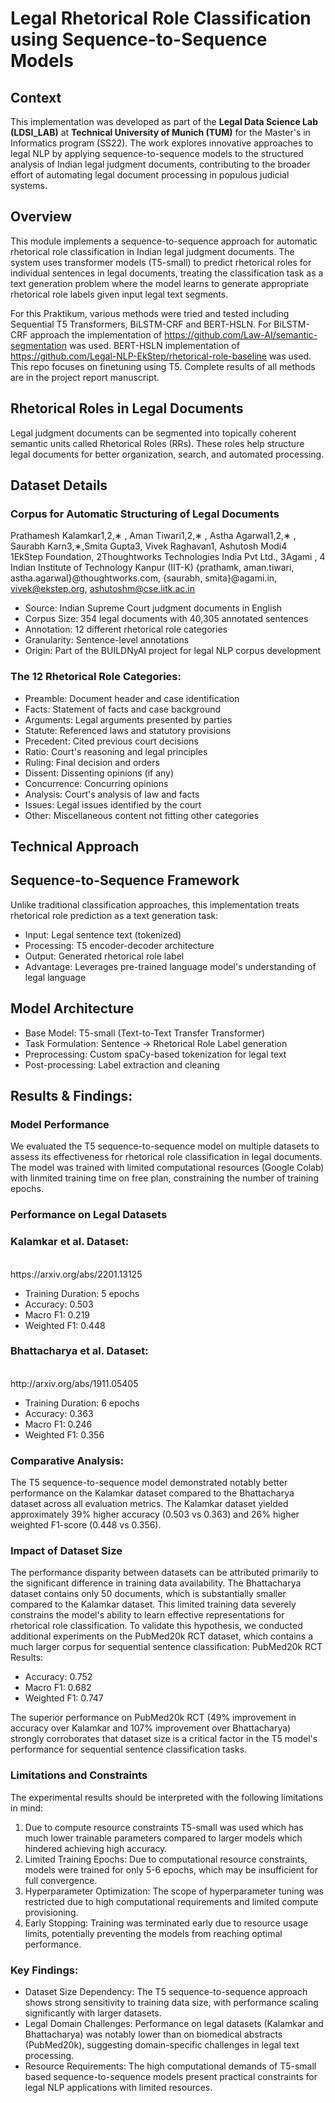 # Legal Rhetorical Role Classification using Sequence-to-Sequence Models

## Context
This implementation was developed as part of the **Legal Data Science Lab (LDSI_LAB)** at **Technical University of Munich (TUM)** for the Master's in Informatics program (SS22). The work explores innovative approaches to legal NLP by applying sequence-to-sequence models to the structured analysis of Indian legal judgment documents, contributing to the broader effort of automating legal document processing in populous judicial systems.

## Overview
This module implements a sequence-to-sequence approach for automatic rhetorical role classification in Indian legal judgment documents. The system uses transformer models (T5-small) to predict rhetorical roles for individual sentences in legal documents, treating the classification task as a text generation problem where the model learns to generate appropriate rhetorical role labels given input legal text segments.

For this Praktikum, various methods were tried and tested including Sequential T5 Transformers, BiLSTM-CRF and BERT-HSLN. For BiLSTM-CRF approach the implementation of https://github.com/Law-AI/semantic-segmentation was used. BERT-HSLN implementation of https://github.com/Legal-NLP-EkStep/rhetorical-role-baseline was used. This repo focuses on finetuning using T5. Complete results of all methods are in the project report manuscript.

## Rhetorical Roles in Legal Documents
Legal judgment documents can be segmented into topically coherent semantic units called Rhetorical Roles (RRs). These roles help structure legal documents for better organization, search, and automated processing.

## Dataset Details

### Corpus for Automatic Structuring of Legal Documents
Prathamesh Kalamkar1,2,∗ 
, Aman Tiwari1,2,∗
, Astha Agarwal1,2,∗
, Saurabh Karn3,∗,Smita Gupta3, Vivek Raghavan1, Ashutosh Modi4
<br />
1EkStep Foundation, 2Thoughtworks Technologies India Pvt Ltd.,
3Agami , 4
Indian Institute of Technology Kanpur (IIT-K)
{prathamk, aman.tiwari, astha.agarwal}@thoughtworks.com,
{saurabh, smita}@agami.in, vivek@ekstep.org, ashutoshm@cse.iitk.ac.in

- Source: Indian Supreme Court judgment documents in English
- Corpus Size: 354 legal documents with 40,305 annotated sentences
- Annotation: 12 different rhetorical role categories
- Granularity: Sentence-level annotations
- Origin: Part of the BUILDNyAI project for legal NLP corpus development

### The 12 Rhetorical Role Categories:

- Preamble: Document header and case identification
- Facts: Statement of facts and case background
- Arguments: Legal arguments presented by parties
- Statute: Referenced laws and statutory provisions
- Precedent: Cited previous court decisions
- Ratio: Court's reasoning and legal principles
- Ruling: Final decision and orders
- Dissent: Dissenting opinions (if any)
- Concurrence: Concurring opinions
- Analysis: Court's analysis of law and facts
- Issues: Legal issues identified by the court
- Other: Miscellaneous content not fitting other categories


## Technical Approach
## Sequence-to-Sequence Framework
Unlike traditional classification approaches, this implementation treats rhetorical role prediction as a text generation task:

- Input: Legal sentence text (tokenized)
- Processing: T5 encoder-decoder architecture
- Output: Generated rhetorical role label
- Advantage: Leverages pre-trained language model's understanding of legal language

## Model Architecture

- Base Model: T5-small (Text-to-Text Transfer Transformer)
- Task Formulation: Sentence → Rhetorical Role Label generation
- Preprocessing: Custom spaCy-based tokenization for legal text
- Post-processing: Label extraction and cleaning

<!-- ## Features

- Domain-Specific Design: Tailored for Indian legal judgment documents
- Sentence-Level Classification: Processes individual sentences for fine-grained analysis
- Custom Legal Text Preprocessing: Handles legal document peculiarities
- Comprehensive Evaluation: Multi-metric assessment (weighted, macro, micro F1-scores)
- Modular Architecture: Clean separation of data handling, model operations, and training
- Flexible Configuration: Adjustable hyperparameters and model checkpoints -->

## Results \& Findings:
### Model Performance
We evaluated the T5 sequence-to-sequence model on multiple datasets to assess its effectiveness for rhetorical role classification in legal documents. The model was trained with limited computational resources (Google Colab) with linmited training time on free plan, constraining the number of training epochs.
### Performance on Legal Datasets
### Kalamkar et al. Dataset:
<br />
https://arxiv.org/abs/2201.13125

- Training Duration: 5 epochs
- Accuracy: 0.503
- Macro F1: 0.219
- Weighted F1: 0.448

### Bhattacharya et al. Dataset:
<br />
http://arxiv.org/abs/1911.05405

- Training Duration: 6 epochs
- Accuracy: 0.363
- Macro F1: 0.246
- Weighted F1: 0.356

### Comparative Analysis:
The T5 sequence-to-sequence model demonstrated notably better performance on the Kalamkar dataset compared to the Bhattacharya dataset across all evaluation metrics. The Kalamkar dataset yielded approximately 39% higher accuracy (0.503 vs 0.363) and 26% higher weighted F1-score (0.448 vs 0.356).
### Impact of Dataset Size
The performance disparity between datasets can be attributed primarily to the significant difference in training data availability. The Bhattacharya dataset contains only 50 documents, which is substantially smaller compared to the Kalamkar dataset. This limited training data severely constrains the model's ability to learn effective representations for rhetorical role classification.
To validate this hypothesis, we conducted additional experiments on the PubMed20k RCT dataset, which contains a much larger corpus for sequential sentence classification:
PubMed20k RCT Results:

- Accuracy: 0.752
- Macro F1: 0.682
- Weighted F1: 0.747

The superior performance on PubMed20k RCT (49% improvement in accuracy over Kalamkar and 107% improvement over Bhattacharya) strongly corroborates that dataset size is a critical factor in the T5 model's performance for sequential sentence classification tasks.

### Limitations and Constraints
The experimental results should be interpreted with the following limitations in mind:
1. Due to compute resource constraints T5-small was used which has much lower trainable parameters compared to larger models which hindered achieving high accuracy. 
2. Limited Training Epochs: Due to computational resource constraints, models were trained for only 5-6 epochs, which may be insufficient for full convergence.
3. Hyperparameter Optimization: The scope of hyperparameter tuning was restricted due to high computational requirements and limited compute provisioning.
4. Early Stopping: Training was terminated early due to resource usage limits, potentially preventing the models from reaching optimal performance.

### Key Findings:

- Dataset Size Dependency: The T5 sequence-to-sequence approach shows strong sensitivity to training data size, with performance scaling significantly with larger datasets.
- Legal Domain Challenges: Performance on legal datasets (Kalamkar and Bhattacharya) was notably lower than on biomedical abstracts (PubMed20k), suggesting domain-specific challenges in legal text processing.
- Resource Requirements: The high computational demands of T5-small based sequence-to-sequence models present practical constraints for legal NLP applications with limited resources.